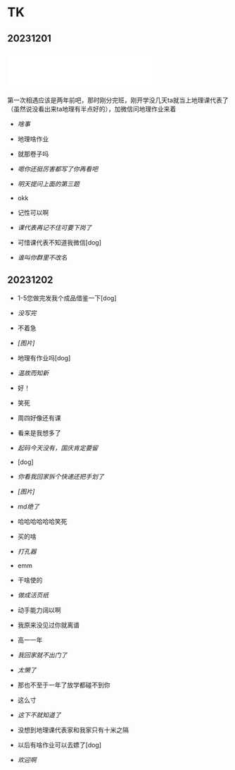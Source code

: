 # TK

## 20231201

<iframe frameborder="no" border="0" marginwidth="0" marginheight="0" width=330 height=86 src="//music.163.com/outchain/player?type=2&id=1376159597&auto=0&height=66"></iframe>

第一次相遇应该是两年前吧，那时刚分完班，刚开学没几天ta就当上地理课代表了（虽然说没看出来ta地理有半点好的），加微信问地理作业来着

- _啥事_

- 地理啥作业
- 就那卷子吗
- _嗯你还挺厉害都写了你再看吧_
- _明天提问上面的第三题_
- okk
- 记性可以啊
- _课代表再记不住可要下岗了_
- 可惜课代表不知道我微信[dog]
- _谁叫你群里不改名_

## 20231202

- 1-5您做完发我个成品借鉴一下[dog]
- _没写完_
- 不着急
- _[图片]_



- 地理有作业吗[dog]
- _温故而知新_
- 好！
- 笑死
- 周四好像还有课
- 看来是我想多了
- _起码今天没有，国庆肯定要留_
- [dog]



- _你看我回家拆个快递还把手划了_
- _[图片]_
- _md绝了_
- 哈哈哈哈哈哈笑死
- 买的啥
- _打孔器_
- emm
- 干啥使的
- _做成活页纸_
- 动手能力阔以啊
- 我原来没见过你就离谱
- 高一一年
- _我回家就不出门了_
- _太懒了_
- 那也不至于一年了放学都碰不到你
- 这么寸
- _这下不就知道了_
- 没想到地理课代表家和我家只有十米之隔
- 以后有啥作业可以去嫖了[dog]
- _欢迎啊_